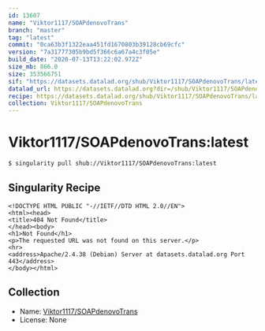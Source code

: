 ```yaml
---
id: 13607
name: "Viktor1117/SOAPdenovoTrans"
branch: "master"
tag: "latest"
commit: "0ca63b3f1322eaa451fd1670803b39128cb69cfc"
version: "7a31777305b9bd5f366c6a67a4c3f05e"
build_date: "2020-07-13T13:22:02.972Z"
size_mb: 866.0
size: 353566751
sif: "https://datasets.datalad.org/shub/Viktor1117/SOAPdenovoTrans/latest/2020-07-13-0ca63b3f-7a317773/7a31777305b9bd5f366c6a67a4c3f05e.sif"
datalad_url: https://datasets.datalad.org?dir=/shub/Viktor1117/SOAPdenovoTrans/latest/2020-07-13-0ca63b3f-7a317773/
recipe: https://datasets.datalad.org/shub/Viktor1117/SOAPdenovoTrans/latest/2020-07-13-0ca63b3f-7a317773/Singularity
collection: Viktor1117/SOAPdenovoTrans
---
```


# Viktor1117/SOAPdenovoTrans:latest

```bash
$ singularity pull shub://Viktor1117/SOAPdenovoTrans:latest
```

## Singularity Recipe

```singularity
<!DOCTYPE HTML PUBLIC "-//IETF//DTD HTML 2.0//EN">
<html><head>
<title>404 Not Found</title>
</head><body>
<h1>Not Found</h1>
<p>The requested URL was not found on this server.</p>
<hr>
<address>Apache/2.4.38 (Debian) Server at datasets.datalad.org Port 443</address>
</body></html>
```

## Collection

 - Name: [Viktor1117/SOAPdenovoTrans](https://github.com/Viktor1117/SOAPdenovoTrans)
 - License: None

